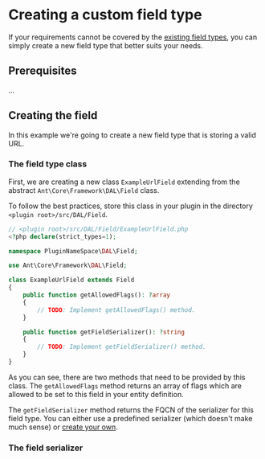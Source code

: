 # Creating a custom field type

If your requirements cannot be covered by the [existing field types](../Reference/fields-reference.md), you can simply create a new field type that better suits your needs.

## Prerequisites
...

## Creating the field

In this example we're going to create a new field type that is storing a valid URL.

### The field type class

First, we are creating a new class `ExampleUrlField` extending from the abstract `Ant\Core\Framework\DAL\Field` class.

To follow the best practices, store this class in your plugin in the directory `<plugin root>/src/DAL/Field`.

```php
// <plugin root>/src/DAL/Field/ExampleUrlField.php
<?php declare(strict_types=1);

namespace PluginNameSpace\DAL\Field;

use Ant\Core\Framework\DAL\Field;

class ExampleUrlField extends Field
{
    public function getAllowedFlags(): ?array
    {
        // TODO: Implement getAllowedFlags() method.
    }

    public function getFieldSerializer(): ?string
    {
        // TODO: Implement getFieldSerializer() method.
    }
}
```

As you can see, there are two methods that need to be provided by this class. The `getAllowedFlags` method returns an array of flags which are allowed to be set to this field in your entity definition.

The `getFieldSerializer` method returns the FQCN of the serializer for this field type. You can either use a predefined serializer (which doesn't make much sense) or [create your own](#the-field-serializer).

### The field serializer